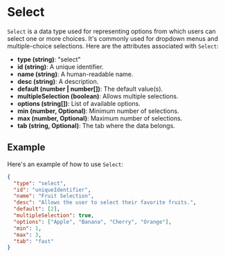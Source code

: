 # Select

`Select` is a data type used for representing options from which users can select one or more choices. It's commonly used for dropdown menus and multiple-choice selections. Here are the attributes associated with `Select`:

- **type (string)**: "select"
- **id (string)**: A unique identifier.
- **name (string)**: A human-readable name.
- **desc (string)**: A description.
- **default (number | number[])**: The default value(s).
- **multipleSelection (boolean)**: Allows multiple selections.
- **options (string[])**: List of available options.
- **min (number, Optional)**: Minimum number of selections.
- **max (number, Optional)**: Maximum number of selections.
- **tab (string, Optional)**: The tab where the data belongs.

## Example

Here's an example of how to use `Select`:

```json
{
  "type": "select",
  "id": "uniqueIdentifier",
  "name": "Fruit Selection",
  "desc": "Allows the user to select their favorite fruits.",
  "default": [2],
  "multipleSelection": true,
  "options": ["Apple", "Banana", "Cherry", "Orange"],
  "min": 1,
  "max": 3,
  "tab": "fast"
}
